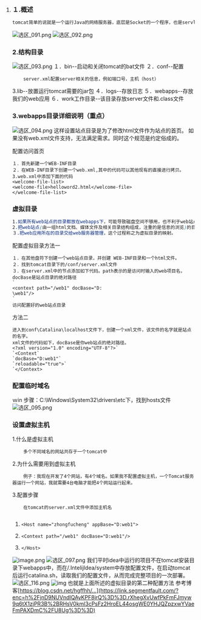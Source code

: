 1. ### １.概述

   ```mathematica
   tomcat简单的说就是一个运行Java的网络服务器，底层是Socket的一个程序，也是servlet的一个容器
   ```

   ![选区_091.png](https://segmentfault.com/img/bVcMVsM)
   ![选区_092.png](https://segmentfault.com/img/bVcMVsR)

   ### 2.结构目录

   ![选区_093.png](https://segmentfault.com/img/bVcMVsV)
   １．bin--启动和关闭tomcat的bat文件
   ２．conf--配置

   ```pgsql
       server.xml配置server相关的信息，例如端口号，主机（host）
   ```

   3.lib--放置运行tomcat需要的jar包
   ４．logs--存放日志
   ５．webapps--存放我们的web应用
   ６．work工作目录--该目录存放server文件和.class文件

   ### 3.webapps目录详细说明（重点）

   ![选区_094.png](https://segmentfault.com/img/bVcMVtW)
   这样设置站点目录是为了修改html文件作为站点的首页。
   如果没有web.xml文件支持，无法满足需求。同时这个规范是约定俗成的。

   配置访问首页

   ```gams
   １．首先新建一个WEB-INF目录
   ２．在WEB-INF目录下创建一个web.xml,其中的代码可以其他现有的直接进行拷贝。
   3.web.xml中添加下面的代码
   <welcome-file-list>
   <welcome-file>helloword2.html</welcome-file>
   </welcome-file-list>
   ```

   ### 虚拟目录

   ```css
   1.如果所有web站点的目录都放在webapps下，可能导致磁盘空间不够用，也不利于web站点目录（其实就是网站的物理目录，也即是真实目录）的管理（假设存在很多web站点目录）
   2.把web站点(由一组html文档、媒体文件及相关目录结构组成，注重的是信息的浏览)的目录分散到其他磁盘管理就需要配置虚拟目录（默认只有webapps下的目录才能被tomcat自动管理成一个web站点）
   ３.把web应用所在的目录交给web服务器管理，这个过程称之为虚拟目录的映射。
   ```

   配置虚拟目录方法一

   ```pgsql
   １．在其他盘符下创建一个web站点目录，并创建 WEB-INF目录和一个html文件。
   ２．找到tomcat目录下的/conf/server.xml文件
   ３．在server.xml中的节点添加如下代码。path表示的是访问时输入的web项目名，docBase是站点目录的绝对路径
   `
   <context path="/web1" docBase="D:
   \web1"/>
   `
   访问配置好的web站点目录
   ```

   方法二

   ```lasso
   进入到conf\Catalina\localhost文件下，创建一个xml文件，该文件的名字就是站点的名字。
   xml文件的代码如下，docBase是你web站点的绝对路径。
   <?xml version="1.0" encoding="UTF-8"?>`
   `<Context`
   `docBase="D:web1"`
   `reloadable="true">`
   `</Context>
   ```

   ### 配置临时域名

   ｗin 步骤：C:\Windows\System32\drivers\etc下，找到hosts文件
   ![选区_095.png](https://segmentfault.com/img/bVcMW6A)

   ### 设置虚拟主机

   1.什么是虚拟主机

   ```undefined
       多个不同域名的网站共存于一个tomcat中
   ```

   2.为什么需要用到虚拟主机

   ```undefined
       例子：我现在开发了4个网站，有4个域名。如果我不配置虚拟主机，一个Tomcat服务器运行一个网站，我就需要4台电脑才能把4个网站运行起来。
   ```

   3.配置步骤

   ```pgsql
       在tomcat的server.xml文件中添加主机名
       
   ```

   1. `<Host name="zhongfucheng" appBase="D:web1">`

   1. `<Context path="/web1" docBase="D:web1"/>`
   2. `</Host>`

   ![image.png](https://segmentfault.com/img/bVcMW7f)
   ![选区_097.png](https://segmentfault.com/img/bVcMW7g)
   我们平时idea中运行的项目不在tomcat安装目录下webapps中，而在/.IntelijIdea/system中存放配置文件，在启动tomcat后运行catalina.sh，读取我们的配置文件，从而完成完整项目的一次部署。
   ![选区_116.png](https://segmentfault.com/img/remote/1460000039245600)
   ![img](https://segmentfault.com/img/remote/1460000039245599)
   也就是上面所述的虚拟目录的第二种配置方法
   参考博客[https://blog.csdn.net/hgffhh/...](https://link.segmentfault.com/?enc=h%2FjnD9NUVndIQAyKPF8jrQ%3D%3D.rXhegXvUwfPkFmFJmyw9q6tX1zjPR3B%2BRHsV0kml3cPsFz2HroEL44osgWE0YHJQZpzxwYVaeFmPAXDmC%2FU8Ug%3D%3D)